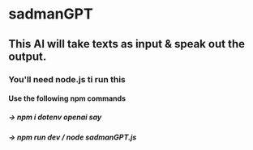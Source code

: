 # sadmanGPT
## This AI will take texts as input & speak out the output.
### You'll need node.js ti run this
#### Use the following npm commands
##### -> npm i dotenv openai say
##### -> npm run dev / node sadmanGPT.js
